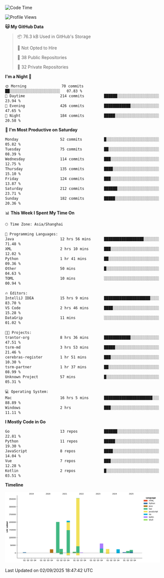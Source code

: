 <!--START_SECTION:waka-->
![Code Time](http://img.shields.io/badge/Code%20Time-4%2C402%20hrs%202%20mins-blue)

![Profile Views](http://img.shields.io/badge/Profile%20Views-0-blue)

**🐱 My GitHub Data** 

> 📦 76.3 kB Used in GitHub's Storage 
 > 
> 🚫 Not Opted to Hire
 > 
> 📜 38 Public Repositories 
 > 
> 🔑 32 Private Repositories 
 > 
**I'm a Night 🦉** 

```text
🌞 Morning                70 commits          ██░░░░░░░░░░░░░░░░░░░░░░░   07.83 % 
🌆 Daytime                214 commits         ██████░░░░░░░░░░░░░░░░░░░   23.94 % 
🌃 Evening                426 commits         ████████████░░░░░░░░░░░░░   47.65 % 
🌙 Night                  184 commits         █████░░░░░░░░░░░░░░░░░░░░   20.58 % 
```
📅 **I'm Most Productive on Saturday** 

```text
Monday                   52 commits          █░░░░░░░░░░░░░░░░░░░░░░░░   05.82 % 
Tuesday                  75 commits          ██░░░░░░░░░░░░░░░░░░░░░░░   08.39 % 
Wednesday                114 commits         ███░░░░░░░░░░░░░░░░░░░░░░   12.75 % 
Thursday                 135 commits         ████░░░░░░░░░░░░░░░░░░░░░   15.10 % 
Friday                   124 commits         ███░░░░░░░░░░░░░░░░░░░░░░   13.87 % 
Saturday                 212 commits         ██████░░░░░░░░░░░░░░░░░░░   23.71 % 
Sunday                   182 commits         █████░░░░░░░░░░░░░░░░░░░░   20.36 % 
```


📊 **This Week I Spent My Time On** 

```text
🕑︎ Time Zone: Asia/Shanghai

💬 Programming Languages: 
Java                     12 hrs 56 mins      ██████████████████░░░░░░░   71.48 % 
XML                      2 hrs 10 mins       ███░░░░░░░░░░░░░░░░░░░░░░   12.02 % 
Python                   1 hr 41 mins        ██░░░░░░░░░░░░░░░░░░░░░░░   09.36 % 
Other                    50 mins             █░░░░░░░░░░░░░░░░░░░░░░░░   04.63 % 
TOML                     10 mins             ░░░░░░░░░░░░░░░░░░░░░░░░░   00.94 % 

🔥 Editors: 
IntelliJ IDEA            15 hrs 9 mins       █████████████████████░░░░   83.70 % 
VS Code                  2 hrs 46 mins       ████░░░░░░░░░░░░░░░░░░░░░   15.28 % 
DataGrip                 11 mins             ░░░░░░░░░░░░░░░░░░░░░░░░░   01.02 % 

🐱‍💻 Projects: 
trantor-org              8 hrs 36 mins       ████████████░░░░░░░░░░░░░   47.51 % 
tsrm-md                  3 hrs 53 mins       █████░░░░░░░░░░░░░░░░░░░░   21.46 % 
cerebras-register        1 hr 51 mins        ███░░░░░░░░░░░░░░░░░░░░░░   10.30 % 
tsrm-partner             1 hr 37 mins        ██░░░░░░░░░░░░░░░░░░░░░░░   08.99 % 
Unknown Project          57 mins             █░░░░░░░░░░░░░░░░░░░░░░░░   05.31 % 

💻 Operating System: 
Mac                      16 hrs 5 mins       ██████████████████████░░░   88.89 % 
Windows                  2 hrs               ███░░░░░░░░░░░░░░░░░░░░░░   11.11 % 
```

**I Mostly Code in Go** 

```text
Go                       13 repos            ██████░░░░░░░░░░░░░░░░░░░   22.81 % 
Python                   11 repos            █████░░░░░░░░░░░░░░░░░░░░   19.30 % 
JavaScript               8 repos             ████░░░░░░░░░░░░░░░░░░░░░   14.04 % 
Vue                      7 repos             ███░░░░░░░░░░░░░░░░░░░░░░   12.28 % 
Kotlin                   2 repos             █░░░░░░░░░░░░░░░░░░░░░░░░   03.51 % 
```



**Timeline**

![Lines of Code chart](https://raw.githubusercontent.com/youtiaoguagua/youtiaoguagua/master/assets/bar_graph.png)


 Last Updated on 02/09/2025 18:47:42 UTC
<!--END_SECTION:waka-->